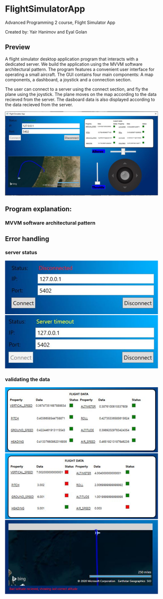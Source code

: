 # FlightSimulatorApp
Advanced Programming 2 course, Flight Simulator App

Created by: Yair Hanimov and Eyal Golan

## Preview
A flight simulator desktop application program that interacts with a dedicated server.
We build the application using the MVVM software architectural pattern.
The program features a convenient user interface for operating a small aircraft.
The GUI contains four main components: A map components, a dashboard, a joystick and a connection section.

The user can connect to a server using the connect section, and fly the plane using the joystick. 
The plane moves on the map according to the data recieved from the server.
The dasboard data is also displayed according to the data recieved from the server. 

![flightSimulator](images/flightSimulator.JPG)

## Program explanation:
### MVVM software architectural pattern

## Error handling
### server status
![Disconnected from server](images/DisconnectedFromServer.JPG)
![Server timeout](images/serverTimeout.JPG)
### validating the data
![Dashboard when data is all valid](images/DashboardWithAlllValid.JPG)
![Dashboard when some data is not valid](images/DasboardDataError.JPG)
![Map when bad latitude received](images/BadLatitude.JPG)
